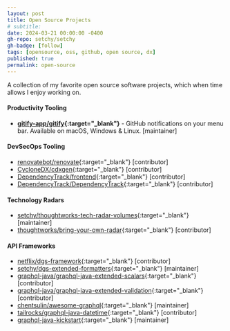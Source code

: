 ```yaml
---
layout: post
title: Open Source Projects
# subtitle: 
date: 2024-03-21 00:00:00 -0400
gh-repo: setchy/setchy
gh-badge: [follow]
tags: [opensource, oss, github, open source, dx]
published: true
permalink: open-source
---
```


A collection of my favorite open source software projects, which when time allows I enjoy working on.

#### Productivity Tooling

- <span class="icon github">**[gitify-app/gitify](https://github.com//gitify-app/gitify){:target="\_blank"}** - GitHub notifications on your menu bar. Available on macOS, Windows & Linux.  [maintainer]

#### DevSecOps Tooling

- <span class="icon github">[renovatebot/renovate](https://github.com/renovatebot/renovate){:target="\_blank"} [contributor]
- <span class="icon github">[CycloneDX/cdxgen](https://github.com/CycloneDX/cdxgen){:target="\_blank"} [contributor]
- <span class="icon github">[DependencyTrack/frontend](https://github.com/DependencyTrack/frontend){:target="\_blank"} [contributor]
- <span class="icon github">[DependencyTrack/DependencyTrack](https://github.com/DependencyTrack/DependencyTrack){:target="\_blank"} [contributor]

#### Technology Radars

- <span class="icon github">[setchy/thoughtworks-tech-radar-volumes](https://github.com/setchy/thoughtworks-tech-radar-volumes){:target="\_blank"} [maintainer]
- <span class="icon github">[thoughtworks/bring-your-own-radar](https://github.com/thoughtworks/build-your-own-radar){:target="\_blank"} [contributor]

#### API Frameworks

- <span class="icon github">[netflix/dgs-framework](https://github.com/Netflix/dgs-framework){:target="\_blank"} [contributor]
- <span class="icon github">[setchy/dgs-extended-formatters](https://github.com/setchy/dgs-extended-formatters){:target="\_blank"} [maintainer]
- <span class="icon github">[graphql-java/graphql-java-extended-scalars](https://github.com/graphql-java/graphql-java-extended-scalars){:target="\_blank"} [contributor]
- <span class="icon github">[graphql-java/graphql-java-extended-validation](https://github.com/graphql-java/graphql-java-extended-scalars){:target="\_blank"} [contributor]
- <span class="icon github">[chentsulin/awesome-graphql](https://github.com/chentsulin/awesome-graphql){:target="\_blank"} [maintainer]
- <span class="icon github">[tailrocks/graphql-java-datetime](https://github.com/tailrocks/graphql-java-datetime){:target="\_blank"} [contributor]
- <span class="icon github">[graphql-java-kickstart](https://github.com/graphql-java-kickstart){:target="\_blank"} [maintainer]
